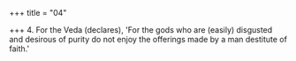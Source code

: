+++
title = "04"

+++
4. For the Veda (declares), 'For the gods who are (easily) disgusted and desirous of purity do not enjoy the offerings made by a man destitute of faith.'
